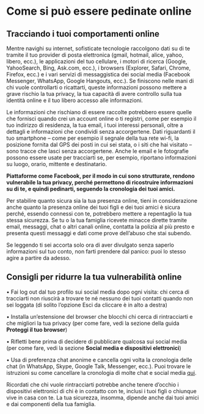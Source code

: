 # **Come si può essere pedinate online**

## **Tracciando i tuoi comportamenti online**

Mentre navighi su internet, sofisticate tecnologie raccolgono dati su di te tramite il tuo provider di posta elettronica \(gmail, hotmail, alice, yahoo, libero, ecc.\), le applicazioni del tuo cellulare, i motori di ricerca \(Google, YahooSearch, Bing, Ask.com, ecc.\), i browsers \(Explorer, Safari, Chrome, Firefox, ecc.\) e i vari servizi di messaggistica dei social media \(Facebook Messenger, WhatsApp, Google Hangouts, ecc.\). Se finiscono nelle mani di chi vuole controllarti o ricattarti, queste informazioni possono mettere a grave rischio la tua privacy, la tua capacità di avere controllo sulla tua identità online e il tuo libero accesso alle informazioni.

Le informazioni che rischiano di essere raccolte potrebbero essere quelle che fornisci quando crei un account online o ti registri, come per esempio il tuo indirizzo di residenza, la tua email, i tuoi interessi personali, oltre a dettagli e informazioni che condividi senza accorgertene. Dati riguardanti il tuo smartphone – come per esempio il segnale della tua rete wi-fi, la posizione fornita dal GPS dei posti in cui sei stata, o i siti che hai visitato – sono tracce che lasci senza accorgertene. Anche le email e le fotografie possono essere usate per tracciarti se, per esempio, riportano informazioni su luogo, orario, mittente e destinatario.

**Piattaforme come Facebook, per il modo in cui sono strutturate, rendono vulnerabile la tua privacy, perché permettono di ricostruire informazioni su di te, e quindi pedinarti, seguendo la cronologia dei tuoi amici.**

Per stabilire quanto sicura sia la tua presenza online, tieni in considerazione anche quanto la presenza online dei tuoi figli e dei tuoi amici è sicura perché, essendo connessi con te, potrebbero mettere a repentaglio la tua stessa sicurezza. Se tu o la tua famiglia ricevete minacce dirette tramite email, messaggi, chat o altri canali online, contatta la polizia al più presto e presenta questi messaggi e dati come prove dell’abuso che stai subendo.

Se leggendo ti sei accorta solo ora di aver divulgato senza saperlo informazioni sul tuo conto, non farti prendere dal panico: puoi lo stesso agire a partire da adesso.

## **Consigli per ridurre la tua vulnerabilità online**

• Fai log out dal tuo profilo sui social media dopo ogni visita: chi cerca di tracciarti non riuscirà a trovare te né nessuno dei tuoi contatti quando non sei loggata \(di solito l’opzione Esci da cliccare è in alto a destra\)

• Installa un’estensione del browser che blocchi chi cerca di rintracciarti e che migliori la tua privacy \(per come fare, vedi la sezione della guida **Proteggi il tuo browser**\)

• Rifletti bene prima di decidere di pubblicare qualcosa sui social media \(per come fare, vedi la sezione **Social media e dispositivi elettronici**\)

• Usa di preferenza chat anonime e cancella ogni volta la cronologia delle chat \(in WhatsApp, Skype, Google Talk, Messenger, ecc.\). Puoi trovare le istruzioni su come cancellare la cronologia di molte chat e social media [qui](http://www.aranzulla.it/?s=come+cancellare+la+cronologia).

Ricordati che chi vuole rintracciarti potrebbe anche tenere d’occhio i dispositivi elettronici di chi è in contatto con te, inclusi i tuoi figli o chiunque vive in casa con te. La tua sicurezza, insomma, dipende anche dai tuoi amici e dai componenti della tua famiglia.

